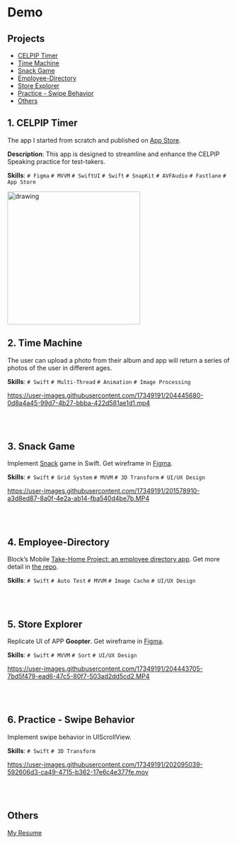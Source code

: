 # Demo

## Projects
- [CELPIP Timer](#1-celpip-timer)
- [Time Machine](#2-time-machine)
- [Snack Game](#3-snack-game)
- [Employee-Directory](#4-employee-directory)
- [Store Explorer](#5-store-explorer)
- [Practice - Swipe Behavior](#6-practice---swipe-behavior)
- [Others](#others)

## 1. CELPIP Timer
The app I started from scratch and published on [App Store](https://apps.apple.com/ca/app/celpip-timer/id6740115229).<br>

  **Description**: This app is designed to streamline and enhance the CELPIP Speaking practice for test-takers.
  
  **Skills**: `# Figma` `# MVVM` `# SwiftUI` `# Swift` `# SnapKit` `# AVFAudio` `# Fastlane` `# App Store`

<img src="https://github.com/user-attachments/assets/345e7262-a3aa-408c-b559-3ff23f57bd68" alt="drawing" width="300"/>

<br>
<be>

## 2. Time Machine
The user can upload a photo from their album and app will return a series of photos of the user in different ages.<br>

**Skills**: `# Swift` `# Multi-Thread` `# Animation` `# Image Processing`

https://user-images.githubusercontent.com/17349191/204445680-0d8a4a45-99d7-4b27-bbba-422d581ae1d1.mp4

<br>
<br>

## 3. Snack Game
Implement [Snack](https://en.wikipedia.org/wiki/Snake_(video_game_genre)) game in Swift. Get wireframe in [Figma](https://www.figma.com/file/7e9DoznfxOaWF6v3wgppah/Snake-Game?node-id=0%3A1&t=JPYyliBkOMv9jGSG-1).<br>

**Skills**: `# Swift` `# Grid System` `# MVVM` `# 3D Transform` `# UI/UX Design` 

https://user-images.githubusercontent.com/17349191/201578910-a3d8ed87-8a0f-4e2a-ab14-fba540d4be7b.MP4

<br>
<br>

## 4. Employee-Directory
Block’s Mobile [Take-Home Project: an employee directory app](https://square.github.io/microsite/mobile-interview-project/#hello). Get more detail in [the repo](https://github.com/garyhsu123/Employee-Directory/blob/main/README.md).

**Skills**: `# Swift` `# Auto Test` `# MVVM` `# Image Cache` `# UI/UX Design` 

<br>
<br>

## 5. Store Explorer
Replicate UI of APP **Goopter**. Get wireframe in [Figma](https://www.figma.com/file/omodCZvVv8M8imzyvsC5aO/Replicate-UI-(Goopter)?node-id=0%3A1&t=JI31XjPFsmAcwuLm-1).

**Skills**: `# Swift` `# MVVM` `# Sort` `# UI/UX Design` 

https://user-images.githubusercontent.com/17349191/204443705-7bd5f479-ead6-47c5-80f7-503ad2dd5cd2.MP4

<br>
<br>

## 6. Practice - Swipe Behavior
Implement swipe behavior in UIScrollView.

**Skills**: `# Swift` `# 3D Transform`

https://user-images.githubusercontent.com/17349191/202095039-592606d3-ca49-4715-b362-17e6c4e377fe.mov

<br>
<br>

## Others
[My Resume](https://www.figma.com/proto/MKXt2j8sGtzU4htNMKsb9c/Public-Resume?node-id=5-12&p=f&t=WL5aOmyTHy0gBF4l-1&scaling=min-zoom&content-scaling=fixed&page-id=0%3A1&starting-point-node-id=5%3A12)
